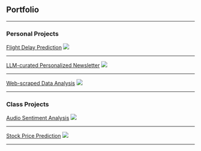 ## Portfolio

---

### Personal Projects

[Flight Delay Prediction](/sample_page)
<img src="images/dummy_thumbnail.jpg?raw=true"/>

---
[LLM-curated Personalized Newsletter](/pdf/sample_presentation.pdf)
<img src="images/dummy_thumbnail.jpg?raw=true"/>

---
[Web-scraped Data Analysis](http://example.com/)
<img src="images/dummy_thumbnail.jpg?raw=true"/>

---

### Class Projects

[Audio Sentiment Analysis](/sample_page)
<img src="images/dummy_thumbnail.jpg?raw=true"/>

---
[Stock Price Prediction](/pdf/sample_presentation.pdf)
<img src="images/dummy_thumbnail.jpg?raw=true"/>

---

